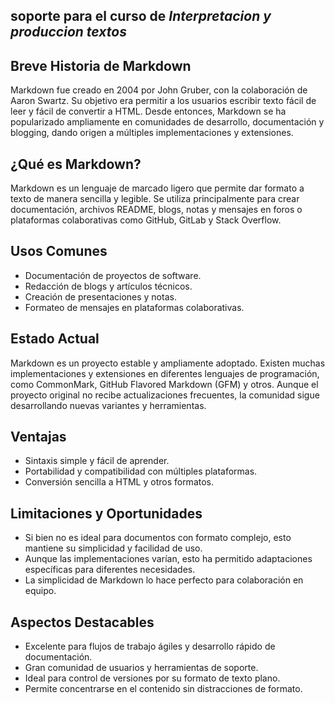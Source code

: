 ## soporte para el curso de *Interpretacion y produccion textos*

## Breve Historia de Markdown

Markdown fue creado en 2004 por John Gruber, con la colaboración de Aaron Swartz. Su objetivo era permitir a los usuarios escribir texto fácil de leer y fácil de convertir a HTML. Desde entonces, Markdown se ha popularizado ampliamente en comunidades de desarrollo, documentación y blogging, dando origen a múltiples implementaciones y extensiones.

## ¿Qué es Markdown?

Markdown es un lenguaje de marcado ligero que permite dar formato a texto de manera sencilla y legible. Se utiliza principalmente para crear documentación, archivos README, blogs, notas y mensajes en foros o plataformas colaborativas como GitHub, GitLab y Stack Overflow.

## Usos Comunes

- Documentación de proyectos de software.
- Redacción de blogs y artículos técnicos.
- Creación de presentaciones y notas.
- Formateo de mensajes en plataformas colaborativas.

## Estado Actual

Markdown es un proyecto estable y ampliamente adoptado. Existen muchas implementaciones y extensiones en diferentes lenguajes de programación, como CommonMark, GitHub Flavored Markdown (GFM) y otros. Aunque el proyecto original no recibe actualizaciones frecuentes, la comunidad sigue desarrollando nuevas variantes y herramientas.

## Ventajas

- Sintaxis simple y fácil de aprender.
- Portabilidad y compatibilidad con múltiples plataformas.
- Conversión sencilla a HTML y otros formatos.

## Limitaciones y Oportunidades

- Si bien no es ideal para documentos con formato complejo, esto mantiene su simplicidad y facilidad de uso.
- Aunque las implementaciones varían, esto ha permitido adaptaciones específicas para diferentes necesidades.
- La simplicidad de Markdown lo hace perfecto para colaboración en equipo.

## Aspectos Destacables

- Excelente para flujos de trabajo ágiles y desarrollo rápido de documentación.
- Gran comunidad de usuarios y herramientas de soporte.
- Ideal para control de versiones por su formato de texto plano.
- Permite concentrarse en el contenido sin distracciones de formato.
